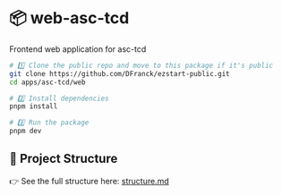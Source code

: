 <!-- AUTO:TITLE:START -->
# 📦 web-asc-tcd
<!-- AUTO:TITLE:END -->

<!-- AUTO:DESC:START -->
Frontend web application for asc-tcd
<!-- AUTO:DESC:END -->

<!-- AUTO:GETTING_STARTED:START -->
```bash
# 1️⃣ Clone the public repo and move to this package if it's public
git clone https://github.com/DFranck/ezstart-public.git
cd apps/asc-tcd/web

# 2️⃣ Install dependencies
pnpm install

# 3️⃣ Run the package
pnpm dev
```
<!-- AUTO:GETTING_STARTED:END -->

<!-- AUTO:PROJECT_STRUCTURE:START -->
## 📂 Project Structure

👉 See the full structure here: [structure.md](./structure.md)
<!-- AUTO:PROJECT_STRUCTURE:END -->